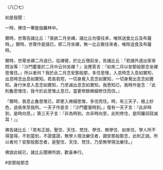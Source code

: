（八〇七）

如是我聞：

一時，佛住一奢能伽羅林中。

爾時，世尊告諸比丘：「我欲二月坐禪，諸比丘勿復往來，唯除送食比丘及布薩時。」爾時，世尊作是語已，即二月坐禪，無一比丘敢往來者，唯除送食及布薩時。

爾時，世尊坐禪二月過已，從禪覺，於比丘僧前坐，告諸比丘：「若諸外道出家來問汝等：『沙門瞿曇於二月中云何坐禪？』汝應答言：『如來二月以安那般那念坐禪思惟住。』所以者何？我於此二月念安那般那，多住思惟，入息時念入息如實知，出息時念出息如實知。若長若短，一切身覺入息念如實知，一切身覺出息念如實知。身行休息入息念如實知，乃至滅出息念如實知。我悉知已，我時作是念：『此則麁思惟住，我今於此思惟止息已，當更修餘微細修住而住。』

「爾時，我息止麁思惟已，即更入微細思惟，多住而住。時，有三天子，極上妙色，過夜來至我所。一天子作是言：『沙門瞿曇時到。』復有一天子言：『此非時到，是時向至。』第三天子言：『非為時到，亦非時向至，此則修住，是阿羅訶寂滅耳！』」

佛告諸比丘：「若有正說，聖住、天住、梵住、學住、無學住、如來住，學人所不得當得，不到當到，不證當證，無學人現法樂住者，謂安那般那念，此則正說。所以者何？安那般那念者，是聖住、天住、梵住，乃至無學現法樂住。」

佛說此經已，諸比丘聞佛所說，歡喜奉行。


#安那般那念
